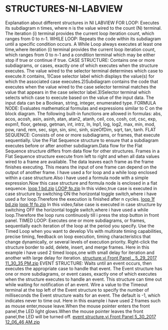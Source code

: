 # STRUCTURES-NI-LABVIEW
Explanation about different structures in NI LABVIEW
FOR LOOP: Executes its subdiagram n times, where n is the value wired to the count (N) terminal. The iteration (i) terminal provides the current loop iteration count, which ranges from 0 to n-1.
WHILE LOOP: Repeats the code within its subdiagram until a specific condition occurs. A While Loop always executes at least one time,where iteration (i) terminal provides the current loop iteration count, which ranges from 0 to n-1 and a condition terminal which may be  either stop if true or continue if true.
CASE STRUCTURE: Contains one or more subdiagrams, or cases, exactly one of which executes when the structure executes. The value wired to the selector terminal determines which case to execute.It contains, 1)Case selector label which displays the value(s) for which the associated case executes.2)Subdiagram contains the code that executes when the value wired to the case selector terminal matches the value that appears in the case selector label.3)Selector terminal which selects which case to execute based on the value of the input data. The input data can be a Boolean, string, integer, enumerated type.
FORMULA NODE: Evaluates mathematical formulas and expressions similar to C on the block diagram. The following built-in functions are allowed in formulas: abs, acos, acosh, asin, asinh, atan, atan2, atanh, ceil, cos, cosh, cot, csc, exp, expm1, floor, getexp, getman, int, intrz, ln, lnp1, log, log2, max, min, mod, pow, rand, rem, sec, sign, sin, sinc, sinh, sizeOfDim, sqrt, tan, tanh.
FLAT SEQUENCE: Consists of one or more subdiagrams, or frames, that execute sequentially. Use the Flat Sequence structure to ensure that a subdiagram executes before or after another subdiagram.Data flow for the Flat Sequence structure differs from data flow for other structures. Frames in a Flat Sequence structure execute from left to right and when all data values wired to a frame are available. The data leaves each frame as the frame finishes executing. This means the input of one frame can depend on the output of another frame.
I have used a for loop and a while loop enclosed within a case structure.Also i have used a formula node with a simple expression.Now this case structure and formula node is enclosed in a flat sequence.
[loop 1 bd.zip](https://github.com/RajeshSubbu/STRUCTURES-NI-LABVIEW/files/1036366/loop.1.bd.zip)
[LOOP fp.zip](https://github.com/RajeshSubbu/STRUCTURES-NI-LABVIEW/files/1036370/LOOP.fp.zip)
In this video,true case is executed in case structure by switching ON the horizontal toggle switch,where i have used  a for loop.Therefore the execution is finished after n cycles.
[loop 1f bd.zip](https://github.com/RajeshSubbu/STRUCTURES-NI-LABVIEW/files/1036393/loop.1f.bd.zip)
[loop 1f fp.zip](https://github.com/RajeshSubbu/STRUCTURES-NI-LABVIEW/files/1036395/loop.1f.fp.zip)
In this video,false case is executed in case structure by switching OFF the horizontal toggle switch,where i have used a while loop.Therefore the loop runs continuosly till i press the stop button in front panel.
TIMED LOOP: Executes one or more subdiagrams, or frames, sequentially each iteration of the loop at the period you specify. Use the Timed Loop when you want to develop VIs with multirate timing capabilities, precise timing, feedback on loop execution, timing characteristics that change dynamically, or several levels of execution priority. Right-click the structure border to add, delete, insert, and merge frames.
Here in this example i have used 2 timed loops,one with small delay for iteration and another with large delay for iteration.
[structure.vi Front Panel _ 5_29_2017 11_30_35 PM.zip](https://github.com/RajeshSubbu/STRUCTURES-NI-LABVIEW/files/1036412/structure.vi.Front.Panel._.5_29_2017.11_30_35.PM.zip)
EVENT STRUCTURE: Waits until an event occurs, then executes the appropriate case to handle that event. The Event structure has one or more subdiagrams, or event cases, exactly one of which executes when the structure executes to handle an event. This structure can time out while waiting for notification of an event. Wire a value to the Timeout terminal at the top left of the Event structure to specify the number of milliseconds the Event structure waits for an event. The default is -1, which indicates never to time out.
Here in this example i have used 2 frames such as mouse enter,mouse leave.When the mouse pointer enters the front panel,the LED light glows.When the mouse pointer leaves the front panel,the LED will be turned off.
[event structure.vi Front Panel 5_30_2017 12_06_46 AM.zip](https://github.com/RajeshSubbu/STRUCTURES-NI-LABVIEW/files/1036452/event.structure.vi.Front.Panel.5_30_2017.12_06_46.AM.zip)
